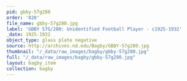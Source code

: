 ```yaml
---
pid: gbby-57g280
order: '828'
file_name: gbby-57g280.jpg
label: 'GBBY 57G/280: Unidentified Football Player - c1925-1932'
_date: 1925-1932
object_type: glass plate negative
source: http://archives.nd.edu/Bagby/GBBY-57g280.jpg
thumbnail: "/_data/raw_images/bagby/gbby-57g280.jpg"
full: "/_data/raw_images/bagby/gbby-57g280.jpg"
layout: bagby_item
collection: bagby
---
```

